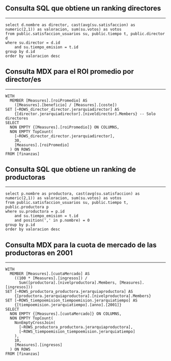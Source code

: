 ## Consulta SQL que obtiene un ranking directores
-------------
```
select d.nombre as director, cast(avg(su.satisfaccion) as numeric(2,1)) as valoracion, sum(su.votos) as votos
from public.satisfaccion_usuarios su, public.tiempo t, public.director d
where su.director = d.id
	and su.tiempo_emision = t.id
group by d.id
order by valoracion desc
```

## Consulta MDX para el ROI promedio por director/es
-------------
```
WITH
  MEMBER [Measures].[roiPromedio] AS
    ([Measures].[beneficio] / [Measures].[coste])
SET [~ROWS_director_director.jerarquiadirector] AS
    {[director.jerarquiadirector].[niveldirector].Members} -- Solo directores
SELECT
  NON EMPTY {[Measures].[roiPromedio]} ON COLUMNS,
  NON EMPTY TopCount(
    [~ROWS_director_director.jerarquiadirector], 
    30, 
    [Measures].[roiPromedio]
  ) ON ROWS
FROM [finanzas]
```

## Consulta SQL que obtiene un ranking de productoras
-------------
```
select p.nombre as productora, cast(avg(su.satisfaccion) as numeric(2,1)) as valoracion, sum(su.votos) as votos
from public.satisfaccion_usuarios su, public.tiempo t, public.productora p
where su.productora = p.id
	and su.tiempo_emision = t.id
	and position(',' in p.nombre) = 0
group by p.id
order by valoracion desc
```

## Consulta MDX para la cuota de mercado de las productoras en 2001
-------------

```
WITH
  MEMBER [Measures].[cuotaMercado] AS
    ((100 * [Measures].[ingresos]) / 
      Sum([productora].[nivelproductora].Members, [Measures].[ingresos]))
SET [~ROWS_productora_productora.jerarquiaproductora] AS
    {[productora.jerarquiaproductora].[nivelproductora].Members}
SET [~ROWS_tiempoemision_tiempoemision.jerarquiatiempo] AS
    {[tiempoemision.jerarquiatiempo].[anno].[2001]}
SELECT
  NON EMPTY {[Measures].[cuotaMercado]} ON COLUMNS,
  NON EMPTY TopCount(
    NonEmptyCrossJoin(
      [~ROWS_productora_productora.jerarquiaproductora], 
      [~ROWS_tiempoemision_tiempoemision.jerarquiatiempo]
    ), 
    10, 
    [Measures].[ingresos]
  ) ON ROWS
FROM [finanzas]
```